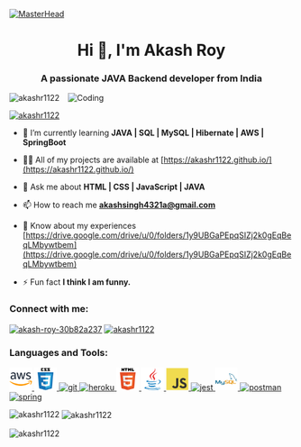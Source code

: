 [![MasterHead](https://img.freepik.com/free-vector/digital-coding-background-with-numbers-zero-one_1017-30363.jpg?w=2000)](https://piyush1856.io)
<h1 align="center">Hi 👋, I'm Akash Roy</h1>
<h3 align="center">A passionate JAVA Backend developer from India</h3>
<img align="right" alt="Coding" width="400" src ="https://cdn.dribbble.com/users/1162077/screenshots/3848914/programmer.gif">

<p align="left"> <img src="https://komarev.com/ghpvc/?username=piyush1856&label=Profile%20views&color=0e75b6&style=flat" alt="akashr1122" /> </p>

<p align="left"> <a href="https://github.com/ryo-ma/github-profile-trophy"><img src="https://github-profile-trophy.vercel.app/?username=akashr1122" alt="akashr1122" /></a> </p>

- 🌱 I’m currently learning **JAVA | SQL | MySQL | Hibernate | AWS | SpringBoot**

- 👨‍💻 All of my projects are available at [https://akashr1122.github.io/](https://akashr1122.github.io/)

- 💬 Ask me about **HTML | CSS | JavaScript | JAVA**

- 📫 How to reach me **akashsingh4321a@gmail.com**

- 📄 Know about my experiences [https://drive.google.com/drive/u/0/folders/1y9UBGaPEpqSIZj2k0gEqBeqLMbywtbem](https://drive.google.com/drive/u/0/folders/1y9UBGaPEpqSIZj2k0gEqBeqLMbywtbem)

- ⚡ Fun fact **I think I am funny.**

<h3 align="left">Connect with me:</h3>
<p align="left">
<a href="https://www.linkedin.com/in/akash-roy-30b82a237/" target="blank"><img align="center" src="https://raw.githubusercontent.com/rahuldkjain/github-profile-readme-generator/master/src/images/icons/Social/linked-in-alt.svg" alt="akash-roy-30b82a237" height="30" width="40" /></a>
<a href="https://www.leetcode.com/piyush1856" target="blank"><img align="center" src="https://raw.githubusercontent.com/rahuldkjain/github-profile-readme-generator/master/src/images/icons/Social/leet-code.svg" alt="akashr1122" height="30" width="40" /></a>
</p>

<h3 align="left">Languages and Tools:</h3>
<p align="left"> <a href="https://aws.amazon.com" target="_blank" rel="noreferrer"> <img src="https://raw.githubusercontent.com/devicons/devicon/master/icons/amazonwebservices/amazonwebservices-original-wordmark.svg" alt="aws" width="40" height="40"/> </a> <a href="https://www.w3schools.com/css/" target="_blank" rel="noreferrer"> <img src="https://raw.githubusercontent.com/devicons/devicon/master/icons/css3/css3-original-wordmark.svg" alt="css3" width="40" height="40"/> </a> <a href="https://git-scm.com/" target="_blank" rel="noreferrer"> <img src="https://www.vectorlogo.zone/logos/git-scm/git-scm-icon.svg" alt="git" width="40" height="40"/> </a> <a href="https://heroku.com" target="_blank" rel="noreferrer"> <img src="https://www.vectorlogo.zone/logos/heroku/heroku-icon.svg" alt="heroku" width="40" height="40"/> </a> <a href="https://www.w3.org/html/" target="_blank" rel="noreferrer"> <img src="https://raw.githubusercontent.com/devicons/devicon/master/icons/html5/html5-original-wordmark.svg" alt="html5" width="40" height="40"/> </a> <a href="https://www.java.com" target="_blank" rel="noreferrer"> <img src="https://raw.githubusercontent.com/devicons/devicon/master/icons/java/java-original.svg" alt="java" width="40" height="40"/> </a> <a href="https://developer.mozilla.org/en-US/docs/Web/JavaScript" target="_blank" rel="noreferrer"> <img src="https://raw.githubusercontent.com/devicons/devicon/master/icons/javascript/javascript-original.svg" alt="javascript" width="40" height="40"/> </a> <a href="https://jestjs.io" target="_blank" rel="noreferrer"> <img src="https://www.vectorlogo.zone/logos/jestjsio/jestjsio-icon.svg" alt="jest" width="40" height="40"/> </a> <a href="https://www.mysql.com/" target="_blank" rel="noreferrer"> <img src="https://raw.githubusercontent.com/devicons/devicon/master/icons/mysql/mysql-original-wordmark.svg" alt="mysql" width="40" height="40"/> </a> <a href="https://postman.com" target="_blank" rel="noreferrer"> <img src="https://www.vectorlogo.zone/logos/getpostman/getpostman-icon.svg" alt="postman" width="40" height="40"/> </a> <a href="https://spring.io/" target="_blank" rel="noreferrer"> <img src="https://www.vectorlogo.zone/logos/springio/springio-icon.svg" alt="spring" width="40" height="40"/> </a> </p>

<p><img align="left" src="https://github-readme-stats.vercel.app/api/top-langs?username=Akash-Roy&show_icons=true&locale=en&layout=compact" alt="akashr1122" /></p>

<p>&nbsp;<img align="center" src="https://github-readme-stats.vercel.app/api?username=Akash-Roy&show_icons=true&locale=en" alt="akashr1122" /></p>

<p><img align="center" src="https://github-readme-streak-stats.herokuapp.com/?user=Akash-Roy&" alt="akashr1122" /></p>
